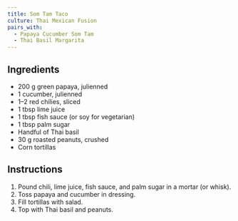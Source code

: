 ```yaml
---
title: Som Tam Taco
culture: Thai Mexican Fusion
pairs_with:
  - Papaya Cucumber Som Tam
  - Thai Basil Margarita
---
```


## Ingredients
- 200 g green papaya, julienned
- 1 cucumber, julienned
- 1–2 red chilies, sliced
- 1 tbsp lime juice
- 1 tbsp fish sauce (or soy for vegetarian)
- 1 tbsp palm sugar
- Handful of Thai basil
- 30 g roasted peanuts, crushed
- Corn tortillas

## Instructions
1. Pound chili, lime juice, fish sauce, and palm sugar in a mortar (or whisk).
2. Toss papaya and cucumber in dressing.
3. Fill tortillas with salad.
4. Top with Thai basil and peanuts.
